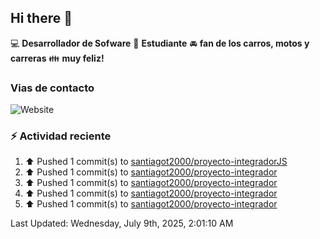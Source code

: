 ## Hi there 👋

:computer: **Desarrollador de Sofware**
:pencil: **Estudiante**
:oncoming_automobile: **fan de los carros, motos y carreras**
:family: **muy feliz!**

### Vias de contacto
![Website](https://img.shields.io/website?url=https%3A%2F%2Fgithub.com%2Fsantiagot2000)

### :zap: Actividad reciente
<!--RECENT_ACTIVITY:start-->
1. ⬆️ Pushed 1 commit(s) to [santiagot2000/proyecto-integradorJS](https://github.com/santiagot2000/proyecto-integradorJS)<br>
2. ⬆️ Pushed 1 commit(s) to [santiagot2000/proyecto-integrador](https://github.com/santiagot2000/proyecto-integrador)<br>
3. ⬆️ Pushed 1 commit(s) to [santiagot2000/proyecto-integrador](https://github.com/santiagot2000/proyecto-integrador)<br>
4. ⬆️ Pushed 1 commit(s) to [santiagot2000/proyecto-integrador](https://github.com/santiagot2000/proyecto-integrador)<br>
5. ⬆️ Pushed 1 commit(s) to [santiagot2000/proyecto-integrador](https://github.com/santiagot2000/proyecto-integrador)<br>
<!--RECENT_ACTIVITY:end-->
<!--RECENT_ACTIVITY:last_update-->
Last Updated: Wednesday, July 9th, 2025, 2:01:10 AM
<!--RECENT_ACTIVITY:last_update_end-->
